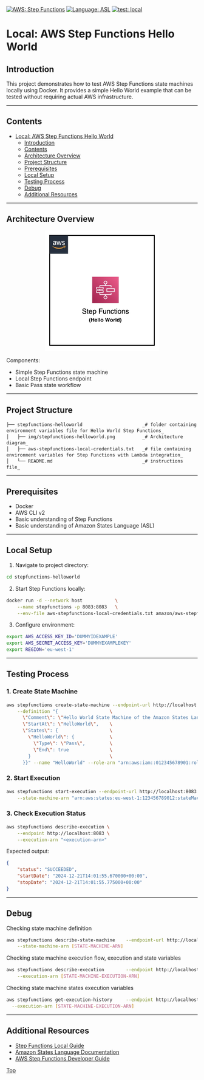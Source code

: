 [![AWS: Step Functions](https://img.shields.io/badge/AWS-Step%20Functions-orange)](https://img.shields.io/badge/AWS-Step%20Functions-orange)
[![Language: ASL](https://img.shields.io/badge/Language-ASL-blue)](https://img.shields.io/badge/Language-ASL-blue)
[![test: local](https://img.shields.io/badge/Test-Local-red)](https://img.shields.io/badge/Test-Local-red)

# Local: AWS Step Functions Hello World

## Introduction

This project demonstrates how to test AWS Step Functions state machines locally using Docker. It provides a simple Hello World example that can be tested without requiring actual AWS infrastructure.

---

## Contents
- [Local: AWS Step Functions Hello World](#local-aws-step-functions-hello-world)
  - [Introduction](#introduction)
  - [Contents](#contents)
  - [Architecture Overview](#architecture-overview)
  - [Project Structure](#project-structure)
  - [Prerequisites](#prerequisites)
  - [Local Setup](#local-setup)
  - [Testing Process](#testing-process)
  - [Debug](#debug)
  - [Additional Resources](#additional-resources)

---

## Architecture Overview
<p align="center">
  <img src="img/stepfunctions-helloworld.png" alt="AWS Lambda with Custom Layers" width="300"/>
</p>

Components:
- Simple Step Functions state machine
- Local Step Functions endpoint
- Basic Pass state workflow

---

## Project Structure
```
├── stepfunctions-helloworld                      _# folder containing environment variables file for Hello World Step Functions_
│   ├── img/stepfunctions-helloworld.png          _# Architecture diagram_
│   ├── aws-stepfunctions-local-credentials.txt   _# file containing environment variables for Step Functions with Lambda integration_
│   └── README.md                                 _# instructions file_
```

---

## Prerequisites
- Docker
- AWS CLI v2
- Basic understanding of Step Functions
- Basic understanding of Amazon States Language (ASL)

---

## Local Setup

1. Navigate to project directory:
```sh
cd stepfunctions-helloworld
```

2. Start Step Functions locally:
```sh
docker run -d --network host            \
    --name stepfunctions -p 8083:8083   \
    --env-file aws-stepfunctions-local-credentials.txt amazon/aws-stepfunctions-local
```


3. Configure environment:
```sh
export AWS_ACCESS_KEY_ID='DUMMYIDEXAMPLE'
export AWS_SECRET_ACCESS_KEY='DUMMYEXAMPLEKEY'
export REGION='eu-west-1'
```

---

## Testing Process

### 1. Create State Machine
```sh
aws stepfunctions create-state-machine --endpoint-url http://localhost:8083 \
    --definition "{                   \
      \"Comment\": \"Hello World State Machine of the Amazon States Language using a Pass state\",\
      \"StartAt\": \"HelloWorld\",    \
      \"States\": {                   \
        \"HelloWorld\": {             \
          \"Type\": \"Pass\",         \
          \"End\": true               \
        }                             \
      }}" --name "HelloWorld" --role-arn "arn:aws:iam::012345678901:role/DummyRole"
```


### 2. Start Execution
```sh
aws stepfunctions start-execution --endpoint-url http://localhost:8083                  \
    --state-machine-arn "arn:aws:states:eu-west-1:123456789012:stateMachine:HelloWorld"
```

### 3. Check Execution Status
```sh
aws stepfunctions describe-execution \
    --endpoint http://localhost:8083 \
    --execution-arn "<execution-arn>"
```

Expected output:
```json
{
    "status": "SUCCEEDED",
    "startDate": "2024-12-21T14:01:55.670000+00:00",
    "stopDate": "2024-12-21T14:01:55.775000+00:00"
}
```

---

## Debug

Checking state machine definition
```sh
aws stepfunctions describe-state-machine    --endpoint-url http://localhost:8083     \
    --state-machine-arn [STATE-MACHINE-ARN]
```

Checking state machine execution flow, execution and state variables
```sh
aws stepfunctions describe-execution        --endpoint http://localhost:8083       \
    --execution-arn [STATE-MACHINE-EXECUTION-ARN]
```

Checking state machine states execution variables
```sh
aws stepfunctions get-execution-history     --endpoint http://localhost:8083    \
  --execution-arn [STATE-MACHINE-EXECUTION-ARN]
```

---

## Additional Resources
- [Step Functions Local Guide](https://docs.aws.amazon.com/step-functions/latest/dg/sfn-local.html)
- [Amazon States Language Documentation](https://docs.aws.amazon.com/step-functions/latest/dg/concepts-amazon-states-language.html)
- [AWS Step Functions Developer Guide](https://docs.aws.amazon.com/step-functions/latest/dg/welcome.html)

[Top](#contents)

